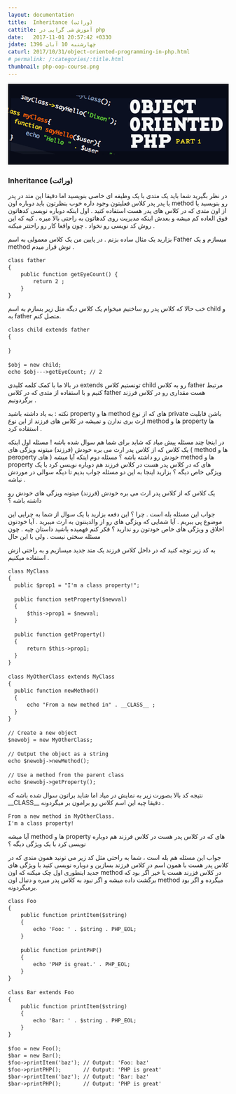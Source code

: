 ```yaml
---
layout: documentation
title:  Inheritance (وراثت)
cattitle: آموزش شی گرایی در php
date:   2017-11-01 20:57:42 +0330
jdate: چهارشنبه 10 آبان 1396
caturl: 2017/10/31/object-oriented-programming-in-php.html
# permalink: /:categories/:title.html
thumbnail: php-oop-course.png
---
```

<div align="center">
<img src="/images/original/php-oop-course.png" alt="{{page.title}}" />
</div>
<h3>Inheritance (وراثت)</h3>
<p>
در نظر بگیرید شما باید یک متدی با یک وظیفه ای خاصی بنویسید اما دقیقا این متد در پدر یا پدر پدر کلاس فعلیتون وجود داره خوب بنظرتون باید دوباره اون method رو بنویسید یا از اون متدی که در کلاس های پدر هست استفاده کنید . اول اینکه دوباره نویسی کدهاتون فوق العاده کم میشه و بعدش اینکه مدیریت روی کدهاتون به راحتی بالا میره . کیه که این روش کد نویسی رو نخواد . چون واقعا کار رو راحتتر میکنه .
</p>
<p>
بزارید یک مثال ساده بزنم . در پایین من یک کلاس معمولی به اسم Father میسازم و یک method توش قرار میدم .
</p>

<pre><code class="language-php  line-numbers">class father
{
    public function getEyeCount() {
        return 2 ;
    }
}
</code></pre>

<p>
خب حالا که کلاس پدر رو ساختیم میخوام یک کلاس دیگه مثل زیر بسازم به اسم child و به father متصل کنم.
</p>

<pre><code class="language-php  line-numbers">class child extends father
{

}

$obj = new child;
echo $obj--->getEyeCount; // 2
</code></pre>

<p>
در بالا ما با کمک کلمه کلیدی extends تونستیم کلاس child رو به کلاس father مرتبط کنیم و با استفاده از متدی که در کلاس father هست مقداری رو در کلاس فرزند برگردونیم .
</p>

<p>
نکته : به یاد داشته باشید property ها و method های که از نوع private باشن قابلیت ارث بری ندارن و نمیشه در کلاس های فرزند از این نوع method ها و property ها استفاده کرد .
</p>

<p>
در اینجا چند مسئله پیش میاد که شاید برای شما هم سوال شده باشه ! مسئله اول اینکه یک کلاس که از کلاس پدر ارث می بره خودش (فرزند) میتونه ویزگی های ( method ها و peroperty های ) خودش رو داشته باشه ؟ مسئله دوم اینکه آیا میشه method ها و property های که در کلاس پدر هست در کلاس فرزند هم دوباره نویسی کرد با یک ویژگی خاص دیگه ؟ بزارید اینجا به این دو مسئله جواب بدیم تا دیگه سوالی در موردش نباشه .
</p>

<p>
یک کلاس که از کلاس پدر ارث می بره خودش (فرزند) میتونه ویزگی های خودش رو داشته باشه ؟
</p>

<p>
جواب این مسئله بله است . چرا ؟ این دفعه بزارید با یک سوال از شما به چرایی این موضوع پی ببریم . آیا شمایی که ویژگی های رو از والدینتون به ارث میبرید . آیا خودتون اخلاق و ویژگی های خاص خودتون رو ندارید ؟ فکر کنم فهمیده باشید داستان چیه . چون مسئله سختی نیست . ولی با این حال

به کد زیر توجه کنید که در داخل کلاس فرزند یک متد جدید میسازیم و به راحتی ازش استفاده میکنیم .
</p>


<pre><code class="language-php  line-numbers">class MyClass
{
  public $prop1 = "I'm a class property!";

  public function setProperty($newval)
  {
      $this->prop1 = $newval;
  }

  public function getProperty()
  {
      return $this->prop1;
  }
}

class MyOtherClass extends MyClass
{
  public function newMethod()
  {
      echo "From a new method in" . __CLASS__ ;
  }
}

// Create a new object
$newobj = new MyOtherClass;

// Output the object as a string
echo $newobj->newMethod();

// Use a method from the parent class
echo $newobj->getProperty();
</code></pre>

<p>
 نتیجه کد بالا بصورت زیر به نمایش در میاد اما شاید براتون سوال شده باشه که __CLASS__ دقیقا چیه این اسم کلاس رو برامون بر میگردونه .
</p>

<pre><code class="language-php ">From a new method in MyOtherClass.
I'm a class property!
</code></pre>

<p>
 آیا میشه method ها و property های که در کلاس پدر هست در کلاس فرزند هم دوباره نویسی کرد با یک ویژگی دیگه ؟
</p>

<p>
جواب این مسئله هم بله است ، شما به راحتی مثل کد زیر می تونید همون متدی که در کلاس پدر هست با همون اسم در کلاس فرزند بسازین و دوباره نویسی کنید با ویژگی های جدید اینطوری اول چک میکنه که اون method در کلاس فزرند هست یا خیر اگر بود که برگشت داده میشه و اگر نبود به کلاس پدر میره و دنبال اون method میگرده و اگر بود برمیگردونه.
</p>

<pre><code class="language-php  line-numbers">class Foo
{
    public function printItem($string)
    {
        echo 'Foo: ' . $string . PHP_EOL;
    }

    public function printPHP()
    {
        echo 'PHP is great.' . PHP_EOL;
    }
}

class Bar extends Foo
{
    public function printItem($string)
    {
        echo 'Bar: ' . $string . PHP_EOL;
    }
}

$foo = new Foo();
$bar = new Bar();
$foo->printItem('baz'); // Output: 'Foo: baz'
$foo->printPHP();       // Output: 'PHP is great'
$bar->printItem('baz'); // Output: 'Bar: baz'
$bar->printPHP();       // Output: 'PHP is great'
</code></pre>